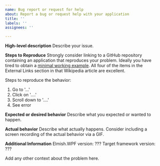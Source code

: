 ```yaml
---
name: Bug report or request for help
about: Report a bug or request help with your application
title: ''
labels: ''
assignees: ''

---
```


**High-level description**
Describe your issue.

**Steps to Reproduce**
Strongly consider linking to a GitHub repository containing an application that reproduces your problem.  Ideally you have tired to obtain a [minimal working example](https://en.wikipedia.org/wiki/Minimal_working_example).  All four of the items in the External Links section in that Wikipedia article are excellent.

Steps to reproduce the behavior:
1. Go to '...'
2. Click on '....'
3. Scroll down to '....'
4. See error

**Expected or desired behavior**
Describe what you expected or wanted to happen.

**Actual behavior**
Describe what actually happens.  Consider including a screen recording of the actual behavior via a GIF.

**Additional Information**
Elmish.WPF version: ???
Target framework version: ???

Add any other context about the problem here.
